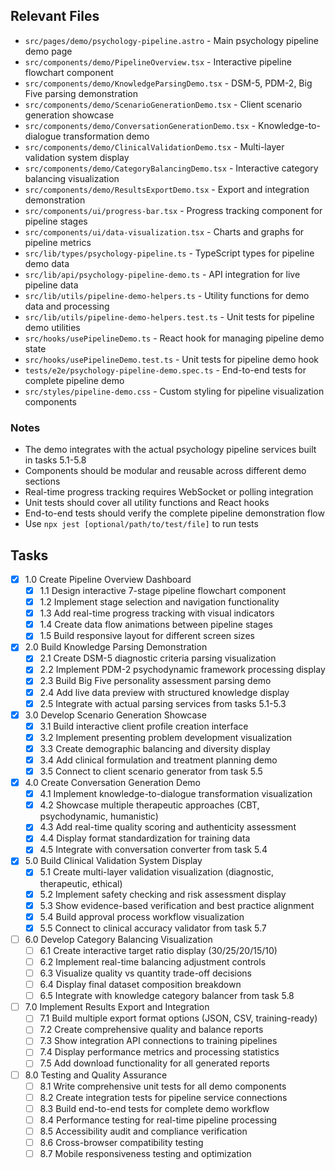 ## Relevant Files

- `src/pages/demo/psychology-pipeline.astro` - Main psychology pipeline demo page
- `src/components/demo/PipelineOverview.tsx` - Interactive pipeline flowchart component
- `src/components/demo/KnowledgeParsingDemo.tsx` - DSM-5, PDM-2, Big Five parsing demonstration
- `src/components/demo/ScenarioGenerationDemo.tsx` - Client scenario generation showcase
- `src/components/demo/ConversationGenerationDemo.tsx` - Knowledge-to-dialogue transformation demo
- `src/components/demo/ClinicalValidationDemo.tsx` - Multi-layer validation system display
- `src/components/demo/CategoryBalancingDemo.tsx` - Interactive category balancing visualization
- `src/components/demo/ResultsExportDemo.tsx` - Export and integration demonstration
- `src/components/ui/progress-bar.tsx` - Progress tracking component for pipeline stages
- `src/components/ui/data-visualization.tsx` - Charts and graphs for pipeline metrics
- `src/lib/types/psychology-pipeline.ts` - TypeScript types for pipeline demo data
- `src/lib/api/psychology-pipeline-demo.ts` - API integration for live pipeline data
- `src/lib/utils/pipeline-demo-helpers.ts` - Utility functions for demo data and processing
- `src/lib/utils/pipeline-demo-helpers.test.ts` - Unit tests for pipeline demo utilities
- `src/hooks/usePipelineDemo.ts` - React hook for managing pipeline demo state
- `src/hooks/usePipelineDemo.test.ts` - Unit tests for pipeline demo hook
- `tests/e2e/psychology-pipeline-demo.spec.ts` - End-to-end tests for complete pipeline demo
- `src/styles/pipeline-demo.css` - Custom styling for pipeline visualization components

### Notes

- The demo integrates with the actual psychology pipeline services built in tasks 5.1-5.8
- Components should be modular and reusable across different demo sections
- Real-time progress tracking requires WebSocket or polling integration
- Unit tests should cover all utility functions and React hooks
- End-to-end tests should verify the complete pipeline demonstration flow
- Use `npx jest [optional/path/to/test/file]` to run tests

## Tasks

- [x] 1.0 Create Pipeline Overview Dashboard
  - [x] 1.1 Design interactive 7-stage pipeline flowchart component
  - [x] 1.2 Implement stage selection and navigation functionality
  - [x] 1.3 Add real-time progress tracking with visual indicators
  - [x] 1.4 Create data flow animations between pipeline stages
  - [x] 1.5 Build responsive layout for different screen sizes

- [x] 2.0 Build Knowledge Parsing Demonstration
  - [x] 2.1 Create DSM-5 diagnostic criteria parsing visualization
  - [x] 2.2 Implement PDM-2 psychodynamic framework processing display
  - [x] 2.3 Build Big Five personality assessment parsing demo
  - [x] 2.4 Add live data preview with structured knowledge display
  - [x] 2.5 Integrate with actual parsing services from tasks 5.1-5.3

- [x] 3.0 Develop Scenario Generation Showcase
  - [x] 3.1 Build interactive client profile creation interface
  - [x] 3.2 Implement presenting problem development visualization
  - [x] 3.3 Create demographic balancing and diversity display
  - [x] 3.4 Add clinical formulation and treatment planning demo
  - [x] 3.5 Connect to client scenario generator from task 5.5

- [x] 4.0 Create Conversation Generation Demo
  - [x] 4.1 Implement knowledge-to-dialogue transformation visualization
  - [x] 4.2 Showcase multiple therapeutic approaches (CBT, psychodynamic, humanistic)
  - [x] 4.3 Add real-time quality scoring and authenticity assessment
  - [x] 4.4 Display format standardization for training data
  - [x] 4.5 Integrate with conversation converter from task 5.4

- [x] 5.0 Build Clinical Validation System Display
  - [x] 5.1 Create multi-layer validation visualization (diagnostic, therapeutic, ethical)
  - [x] 5.2 Implement safety checking and risk assessment display
  - [x] 5.3 Show evidence-based verification and best practice alignment
  - [x] 5.4 Build approval process workflow visualization
  - [x] 5.5 Connect to clinical accuracy validator from task 5.7

- [ ] 6.0 Develop Category Balancing Visualization
  - [ ] 6.1 Create interactive target ratio display (30/25/20/15/10)
  - [ ] 6.2 Implement real-time balancing adjustment controls
  - [ ] 6.3 Visualize quality vs quantity trade-off decisions
  - [ ] 6.4 Display final dataset composition breakdown
  - [ ] 6.5 Integrate with knowledge category balancer from task 5.8

- [ ] 7.0 Implement Results Export and Integration
  - [ ] 7.1 Build multiple export format options (JSON, CSV, training-ready)
  - [ ] 7.2 Create comprehensive quality and balance reports
  - [ ] 7.3 Show integration API connections to training pipelines
  - [ ] 7.4 Display performance metrics and processing statistics
  - [ ] 7.5 Add download functionality for all generated reports

- [ ] 8.0 Testing and Quality Assurance
  - [ ] 8.1 Write comprehensive unit tests for all demo components
  - [ ] 8.2 Create integration tests for pipeline service connections
  - [ ] 8.3 Build end-to-end tests for complete demo workflow
  - [ ] 8.4 Performance testing for real-time pipeline processing
  - [ ] 8.5 Accessibility audit and compliance verification
  - [ ] 8.6 Cross-browser compatibility testing
  - [ ] 8.7 Mobile responsiveness testing and optimization